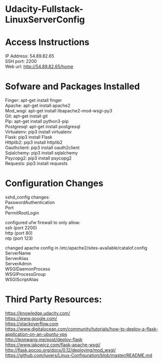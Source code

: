 # Udacity-Fullstack-LinuxServerConfig

# Access Instructions
IP Address: 54.89.82.65  
SSH port: 2200  
Web url: http://54.89.82.65/home

# Sofware and Packages Installed
Finger: apt-get install finger  
Apache: apt-get install apache2  
Mod_wsgi: apt-get install libapache2-mod-wsgi-py3  
Git: apt-get install git  
Pip: apt-get install python3-pip  
Postgresql: apt-get install postgresql  
Virtualenv: pip3 install virtualenv  
Flask: pip3 install Flask  
Httplib2: pip3 install httplib2  
Oauthclient: pip3 install oauth2client  
Sqlalchemy: pip3 install sqlalchemy  
Psycopg2: pip3 install psycopg2  
Requests: pip3 install requests  

# Configuration Changes
sshd_config changes:  
  PasswordAuthentication  
  Port  
  PermitRootLogin  
  
configured ufw firewall to only allow:  
  ssh (port 2200)  
  http (port 80)  
  ntp (port 123)  
  
changed apache config in /etc/apache2/sites-available/catalof.config  
  ServerName  
  ServerAlias  
  ServerAdmin  
  WSGIDaemonProcess  
  WSGIProcessGroup  
  WSGIScriptAlias  
  
# Third Party Resources:  
https://knowledge.udacity.com/  
https://www.google.com/  
https://stackoverflow.com  
https://www.digitalocean.com/community/tutorials/how-to-deploy-a-flask-application-on-an-ubuntu-vps  
http://leonwang.me/post/deploy-flask  
https://www.jakowicz.com/flask-apache-wsgi/  
http://flask.pocoo.org/docs/0.12/deploying/mod_wsgi/  
https://github.com/juvers/Linux-Configuration/blob/master/README.md  

  
  
